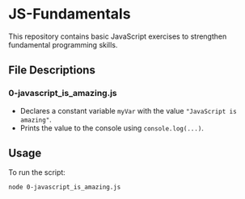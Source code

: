 # JS-Fundamentals

This repository contains basic JavaScript exercises to strengthen fundamental programming skills.

## File Descriptions

### 0-javascript_is_amazing.js

- Declares a constant variable `myVar` with the value `"JavaScript is amazing"`.
- Prints the value to the console using `console.log(...)`.

## Usage

To run the script:

```bash
node 0-javascript_is_amazing.js